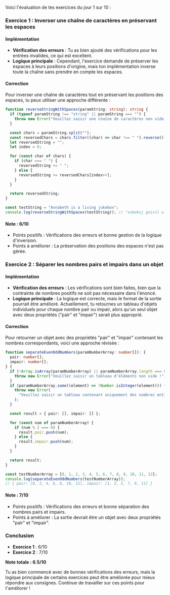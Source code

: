 Voici l'évaluation de tes exercices du jour 1 sur 10 :

### Exercice 1 : Inverser une chaîne de caractères en préservant les espaces

#### Implémentation

- **Vérification des erreurs** : Tu as bien ajouté des vérifications pour les entrées invalides, ce qui est excellent.
- **Logique principale** : Cependant, l'exercice demande de préserver les espaces à leurs positions d'origine, mais ton implémentation inverse toute la chaîne sans prendre en compte les espaces.

#### Correction

Pour inverser une chaîne de caractères tout en préservant les positions des espaces, tu peux utiliser une approche différente :

```typescript
function reverseStringWithSpaces(paramString: string): string {
  if (typeof paramString !== "string" || paramString === "") {
    throw new Error("Veuillez saisir une chaîne de caractères non vide !");
  }

  const chars = paramString.split("");
  const reversedChars = chars.filter((char) => char !== " ").reverse();
  let reversedString = "";
  let index = 0;

  for (const char of chars) {
    if (char === " ") {
      reversedString += " ";
    } else {
      reversedString += reversedChars[index++];
    }
  }

  return reversedString;
}

const testString = "Annabeth is a living jukebox";
console.log(reverseStringWithSpaces(testString)); // "xobekuj gnivil a si htebannA"
```

#### Note : 6/10

- Points positifs : Vérifications des erreurs et bonne gestion de la logique d'inversion.
- Points à améliorer : La préservation des positions des espaces n'est pas gérée.

### Exercice 2 : Séparer les nombres pairs et impairs dans un objet

#### Implémentation

- **Vérification des erreurs** : Les vérifications sont bien faites, bien que la contrainte de nombres positifs ne soit pas nécessaire dans l'énoncé.
- **Logique principale** : La logique est correcte, mais le format de la sortie pourrait être amélioré. Actuellement, tu retournes un tableau d'objets individuels pour chaque nombre pair ou impair, alors qu'un seul objet avec deux propriétés ("pair" et "impair") serait plus approprié.

#### Correction

Pour retourner un objet avec des propriétés "pair" et "impair" contenant les nombres correspondants, voici une approche révisée :

```typescript
function separateEvenOddNumbers(paramNumberArray: number[]): {
  pair: number[];
  impair: number[];
} {
  if (!Array.isArray(paramNumberArray) || paramNumberArray.length === 0) {
    throw new Error("Veuillez saisir un tableau d'éléments non vide !");
  }
  if (paramNumberArray.some((element) => !Number.isInteger(element))) {
    throw new Error(
      "Veuillez saisir un tableau contenant uniquement des nombres entiers"
    );
  }

  const result = { pair: [], impair: [] };

  for (const num of paramNumberArray) {
    if (num % 2 === 0) {
      result.pair.push(num);
    } else {
      result.impair.push(num);
    }
  }

  return result;
}

const testNumberArray = [0, 1, 2, 3, 4, 5, 6, 7, 8, 9, 10, 11, 12];
console.log(separateEvenOddNumbers(testNumberArray));
// { pair: [0, 2, 4, 6, 8, 10, 12], impair: [1, 3, 5, 7, 9, 11] }
```

#### Note : 7/10

- Points positifs : Vérifications des erreurs et bonne séparation des nombres pairs et impairs.
- Points à améliorer : La sortie devrait être un objet avec deux propriétés "pair" et "impair".

### Conclusion

- **Exercice 1** : 6/10
- **Exercice 2** : 7/10

**Note totale : 6.5/10**

Tu as bien commencé avec de bonnes vérifications des erreurs, mais la logique principale de certains exercices peut être améliorée pour mieux répondre aux consignes. Continue de travailler sur ces points pour t'améliorer !
